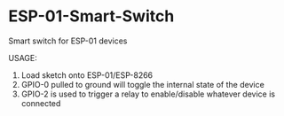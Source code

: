 # ESP-01-Smart-Switch
Smart switch for ESP-01 devices 

USAGE:
1. Load sketch onto ESP-01/ESP-8266
2. GPIO-0 pulled to ground will toggle the internal state of the device
3. GPIO-2 is used to trigger a relay to enable/disable whatever device is connected


